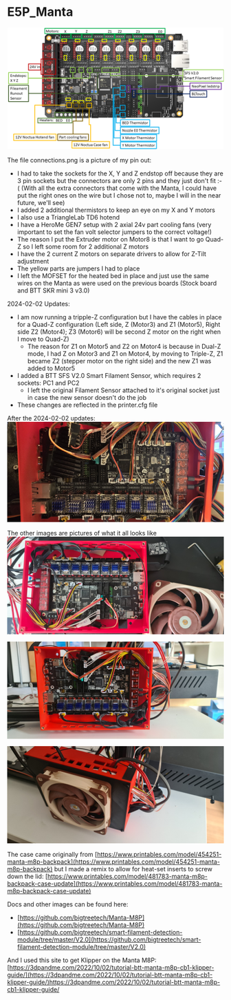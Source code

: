 # E5P_Manta

![connections2.png](connections2.png)

The file connections.png is a picture of my pin out:
 * I had to take the sockets for the X, Y and Z endstop off because they are 3 pin sockets but the connectors are only 2 pins and they just don't fit :-( (With all the extra connectors that come with the Manta, I could have put the right ones on the wire but I chose not to, maybe I will in the near future, we'll see)
 * I added 2 additional thermistors to keep an eye on my X and Y motors
 * I also use a TriangleLab TD6 hotend 
 * I have a HeroMe GEN7 setup with 2 axial 24v part cooling fans (very important to set the fan volt selector jumpers to the correct voltage!)
 * The reason I put the Extruder motor on Motor8 is that I want to go Quad-Z so I left some room for 2 additional Z motors
 * I have the 2 current Z motors on separate drivers to allow for Z-Tilt adjustment
 * The yellow parts are jumpers I had to place
 * I left the MOFSET for the heated bed in place and just use the same wires on the Manta as were used on the previous boards (Stock board and BTT SKR mini 3 v3.0)

2024-02-02 Updates:
 * I am now running a tripple-Z configuration but I have the cables in place for a Quad-Z configuration (Left side, Z (Motor3) and Z1 (Motor5), Right side Z2 (Motor4); Z3 (Motor6) will be second Z motor on the right when I move to Quad-Z)
   * The reason for Z1 on Motor5 and Z2 on Motor4 is because in Dual-Z mode, I had Z on Motor3 and Z1 on Motor4, by moving to Triple-Z, Z1 became Z2 (stepper motor on the right side) and the new Z1 was added to Motor5
 * I added a BTT SFS V2.0 Smart Filament Sensor, which requires 2 sockets: PC1 and PC2
   * I left the original Filament Sensor attached to it's original socket just in case the new sensor doesn't do the job
 * These changes are reflected in the printer.cfg file

After the 2024-02-02 updates:
![20240202_095552.jpg](20240202_095552.jpg)

The other images are pictures of what it all looks like
![20230506_092357.jpg](20230506_092357_rot.jpg)

![20230506_095101.jpg](20230506_095101.jpg)

![20230506_095725.jpg](20230506_095725.jpg)

The case came originally from [https://www.printables.com/model/454251-manta-m8p-backpack](https://www.printables.com/model/454251-manta-m8p-backpack) but I made a remix to allow for heat-set inserts to screw down the lid: [https://www.printables.com/model/481783-manta-m8p-backpack-case-update](https://www.printables.com/model/481783-manta-m8p-backpack-case-update)

Docs and other images can be found here: 
 * [https://github.com/bigtreetech/Manta-M8P](https://github.com/bigtreetech/Manta-M8P)
 * [https://github.com/bigtreetech/smart-filament-detection-module/tree/master/V2.0](https://github.com/bigtreetech/smart-filament-detection-module/tree/master/V2.0)

And I used this site to get Klipper on the Manta M8P: [https://3dpandme.com/2022/10/02/tutorial-btt-manta-m8p-cb1-klipper-guide/](https://3dpandme.com/2022/10/02/tutorial-btt-manta-m8p-cb1-klipper-guide/)https://3dpandme.com/2022/10/02/tutorial-btt-manta-m8p-cb1-klipper-guide/
